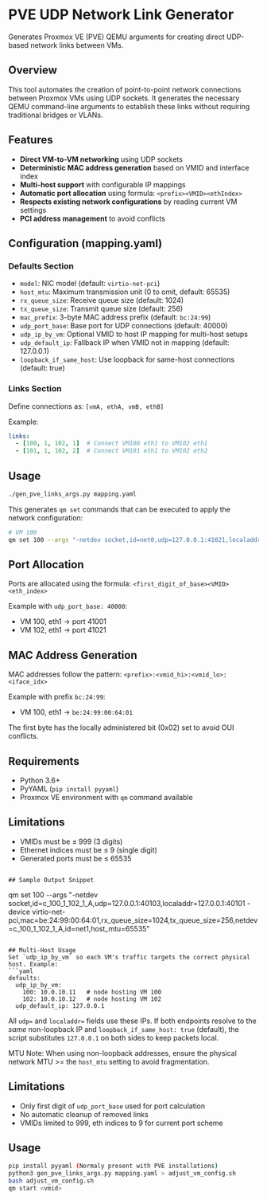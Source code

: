 # PVE UDP Network Link Generator

Generates Proxmox VE (PVE) QEMU arguments for creating direct UDP-based network links between VMs.

## Overview

This tool automates the creation of point-to-point network connections between Proxmox VMs using UDP sockets. It generates the necessary QEMU command-line arguments to establish these links without requiring traditional bridges or VLANs.

## Features

- **Direct VM-to-VM networking** using UDP sockets
- **Deterministic MAC address generation** based on VMID and interface index
- **Multi-host support** with configurable IP mappings
- **Automatic port allocation** using formula: `<prefix><VMID><ethIndex>`
- **Respects existing network configurations** by reading current VM settings
- **PCI address management** to avoid conflicts

## Configuration (mapping.yaml)

### Defaults Section

- `model`: NIC model (default: `virtio-net-pci`)
- `host_mtu`: Maximum transmission unit (0 to omit, default: 65535)
- `rx_queue_size`: Receive queue size (default: 1024)
- `tx_queue_size`: Transmit queue size (default: 256)
- `mac_prefix`: 3-byte MAC address prefix (default: `bc:24:99`)
- `udp_port_base`: Base port for UDP connections (default: 40000)
- `udp_ip_by_vm`: Optional VMID to host IP mapping for multi-host setups
- `udp_default_ip`: Fallback IP when VMID not in mapping (default: 127.0.0.1)
- `loopback_if_same_host`: Use loopback for same-host connections (default: true)

### Links Section

Define connections as: `[vmA, ethA, vmB, ethB]`

Example:
```yaml
links:
  - [100, 1, 102, 1]  # Connect VM100 eth1 to VM102 eth1
  - [101, 1, 102, 2]  # Connect VM101 eth1 to VM102 eth2
```

## Usage

```bash
./gen_pve_links_args.py mapping.yaml
```

This generates `qm set` commands that can be executed to apply the network configuration:

```bash
# VM 100
qm set 100 --args "-netdev socket,id=net0,udp=127.0.0.1:41021,localaddr=127.0.0.1:41001 -device virtio-net-pci,mac=be:24:99:00:64:01,..."
```

## Port Allocation

Ports are allocated using the formula: `<first_digit_of_base><VMID><eth_index>`

Example with `udp_port_base: 40000`:
- VM 100, eth1 → port 41001
- VM 102, eth1 → port 41021

## MAC Address Generation

MAC addresses follow the pattern: `<prefix>:<vmid_hi>:<vmid_lo>:<iface_idx>`

Example with prefix `bc:24:99`:
- VM 100, eth1 → `be:24:99:00:64:01`

The first byte has the locally administered bit (0x02) set to avoid OUI conflicts.

## Requirements

- Python 3.6+
- PyYAML (`pip install pyyaml`)
- Proxmox VE environment with `qm` command available

## Limitations

- VMIDs must be ≤ 999 (3 digits)
- Ethernet indices must be ≤ 9 (single digit)
- Generated ports must be ≤ 65535
```

## Sample Output Snippet
```
qm set 100 --args "-netdev socket,id=c_100_1_102_1_A,udp=127.0.0.1:40103,localaddr=127.0.0.1:40101 -device virtio-net-pci,mac=be:24:99:00:64:01,rx_queue_size=1024,tx_queue_size=256,netdev=c_100_1_102_1_A,id=net1,host_mtu=65535"
```

## Multi-Host Usage
Set `udp_ip_by_vm` so each VM's traffic targets the correct physical host. Example:
```yaml
defaults:
  udp_ip_by_vm:
    100: 10.0.10.11   # node hosting VM 100
    102: 10.0.10.12   # node hosting VM 102
  udp_default_ip: 127.0.0.1
```
All `udp=` and `localaddr=` fields use these IPs. If both endpoints resolve to the *same* non-loopback IP and `loopback_if_same_host: true` (default), the script substitutes `127.0.0.1` on both sides to keep packets local.

MTU Note: When using non-loopback addresses, ensure the physical network MTU >= the `host_mtu` setting to avoid fragmentation.

## Limitations
- Only first digit of `udp_port_base` used for port calculation
- No automatic cleanup of removed links
- VMIDs limited to 999, eth indices to 9 for current port scheme

## Usage
```bash
pip install pyyaml (Normaly present with PVE installations)
python3 gen_pve_links_args.py mapping.yaml > adjust_vm_config.sh
bash adjust_vm_config.sh
qm start <vmid>
```
